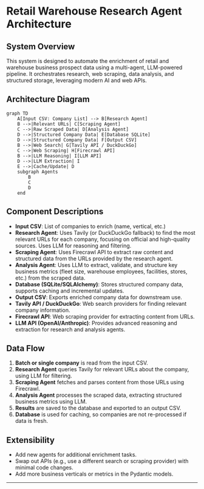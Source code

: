 # Retail Warehouse Research Agent Architecture

## System Overview

This system is designed to automate the enrichment of retail and warehouse business prospect data using a multi-agent, LLM-powered pipeline. It orchestrates research, web scraping, data analysis, and structured storage, leveraging modern AI and web APIs.

## Architecture Diagram

```mermaid
graph TD
    A[Input CSV: Company List] --> B[Research Agent]
    B -->|Relevant URLs| C[Scraping Agent]
    C -->|Raw Scraped Data| D[Analysis Agent]
    D -->|Structured Company Data| E[Database SQLite]
    D -->|Structured Company Data| F[Output CSV]
    B -->|Web Search| G[Tavily API / DuckDuckGo]
    C -->|Web Scraping| H[Firecrawl API]
    B -->|LLM Reasoning| I[LLM API]
    D -->|LLM Extraction| I
    E -->|Cache/Update| D
    subgraph Agents
        B
        C
        D
    end
```

## Component Descriptions

- **Input CSV**: List of companies to enrich (name, vertical, etc.)
- **Research Agent**: Uses Tavily (or DuckDuckGo fallback) to find the most relevant URLs for each company, focusing on official and high-quality sources. Uses LLM for reasoning and filtering.
- **Scraping Agent**: Uses Firecrawl API to extract raw content and structured data from the URLs provided by the research agent.
- **Analysis Agent**: Uses LLM to extract, validate, and structure key business metrics (fleet size, warehouse employees, facilities, stores, etc.) from the scraped data.
- **Database (SQLite/SQLAlchemy)**: Stores structured company data, supports caching and incremental updates.
- **Output CSV**: Exports enriched company data for downstream use.
- **Tavily API / DuckDuckGo**: Web search providers for finding relevant company information.
- **Firecrawl API**: Web scraping provider for extracting content from URLs.
- **LLM API (OpenAI/Anthropic)**: Provides advanced reasoning and extraction for research and analysis agents.

## Data Flow
1. **Batch or single company** is read from the input CSV.
2. **Research Agent** queries Tavily for relevant URLs about the company, using LLM for filtering.
3. **Scraping Agent** fetches and parses content from those URLs using Firecrawl.
4. **Analysis Agent** processes the scraped data, extracting structured business metrics using LLM.
5. **Results** are saved to the database and exported to an output CSV.
6. **Database** is used for caching, so companies are not re-processed if data is fresh.

## Extensibility
- Add new agents for additional enrichment tasks.
- Swap out APIs (e.g., use a different search or scraping provider) with minimal code changes.
- Add more business verticals or metrics in the Pydantic models.

---